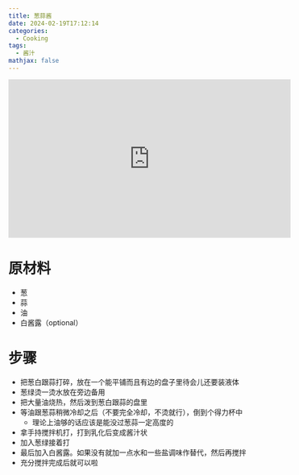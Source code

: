 ```yaml
---
title: 葱蒜酱
date: 2024-02-19T17:12:14
categories:
  - Cooking
tags:
  - 酱汁
mathjax: false
---
```

<iframe width="560" height="315" src="https://www.youtube.com/embed/k1Tw8ameqeg?si=aK4kA2JO9xSZ18zK" title="YouTube video player" frameborder="0" allow="accelerometer; autoplay; clipboard-write; encrypted-media; gyroscope; picture-in-picture; web-share" allowfullscreen></iframe>

# 原材料

- 葱
- 蒜
- 油
- 白酱露（optional）

# 步骤

- 把葱白跟蒜打碎，放在一个能平铺而且有边的盘子里待会儿还要装液体
- 葱绿烫一烫水放在旁边备用
- 把大量油烧热，然后泼到葱白跟蒜的盘里
- 等油跟葱蒜稍微冷却之后（不要完全冷却，不烫就行），倒到个得力杯中
  - 理论上油够的话应该是能没过葱蒜一定高度的
- 拿手持搅拌机打，打到乳化后变成酱汁状
- 加入葱绿接着打
- 最后加入白酱露。如果没有就加一点水和一些盐调味作替代，然后再搅拌
- 充分搅拌完成后就可以啦




